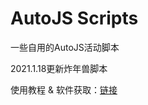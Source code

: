 # AutoJS Scripts
一些自用的AutoJS活动脚本

2021.1.18更新炸年兽脚本

使用教程 & 软件获取：[链接](https://blog.chrxw.com/archives/2020/10/20/1408.html)
